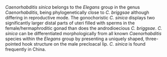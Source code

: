 [//]: # (Created by ./bin/manage_files.pl from ./species/Caenorhabditis_sinica/Caenorhabditis_sinica.about.html on Thu Jun 11 13:43:43 2020)
_Caenorhabditis sinica_ belongs to the _Elegans_ group in the genus _Caenorhabditis_, being phylogenetically close to _C. briggsae_ although differing in reproductive mode. The gonochoristic _C. sinica_ displays two significantly larger distal parts of uteri filled with sperms in the female/hermaphroditic gonad than does the androdioecious _C. briggsae_. _C. sinica_ can be differentiated morphologically from all known _Caenorhabditis_ species within the _Elegans_ group by presenting a uniquely shaped, three-pointed hook structure on the male precloacal lip. _C. sinica_ is found frequently in China.
